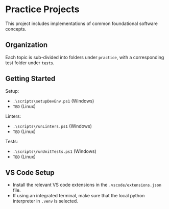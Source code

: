 # Practice Projects

This project includes implementations of common foundational software concepts.

## Organization

Each topic is sub-divided into folders under `practice`, with a corresponding test folder under `tests`.

## Getting Started

Setup:
* `.\scripts\setupDevEnv.ps1` (Windows)
* `TBD` (Linux)

Linters:
* `.\scripts\runLinters.ps1` (Windows)
* `TBD` (Linux)

Tests:
* `.\scripts\runUnitTests.ps1` (Windows)
* `TBD` (Linux)

## VS Code Setup

* Install the relevant VS code extensions in the `.vscode/extensions.json` file.
* If using an integrated terminal, make sure that the local python interpreter in `.venv` is selected.
